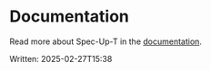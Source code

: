 # Documentation

Read more about Spec-Up-T in the [documentation](https://blockchainbird.github.io/spec-up-t-website/).

Written: 2025-02-27T15:38
